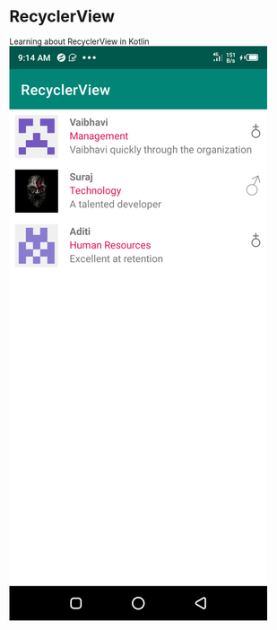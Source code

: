 # RecyclerView
Learning about RecyclerView in Kotlin</br>
![Out put](Screenshot.png?raw=true "Output")
